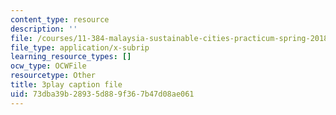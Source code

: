 ```yaml
---
content_type: resource
description: ''
file: /courses/11-384-malaysia-sustainable-cities-practicum-spring-2018/73dba39b28935d889f367b47d08ae061_PfxuFD4ML9s.vtt
file_type: application/x-subrip
learning_resource_types: []
ocw_type: OCWFile
resourcetype: Other
title: 3play caption file
uid: 73dba39b-2893-5d88-9f36-7b47d08ae061
---
```

